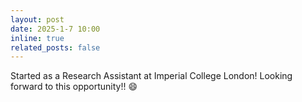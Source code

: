 ```yaml
---
layout: post
date: 2025-1-7 10:00
inline: true
related_posts: false
---
```


Started as a Research Assistant at Imperial College London! Looking forward to this opportunity!! :smile: